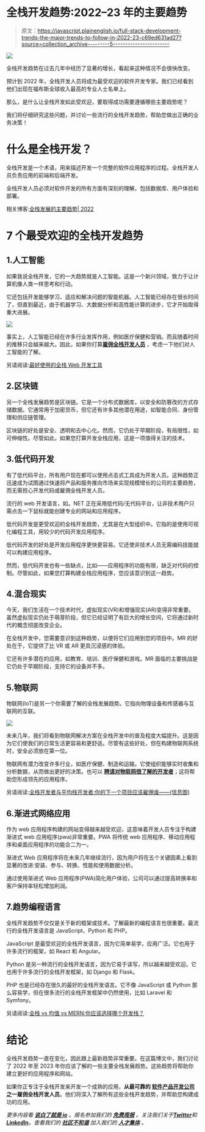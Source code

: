 # 全栈开发趋势:2022–23 年的主要趋势

> 原文：<https://javascript.plainenglish.io/full-stack-development-trends-the-major-trends-to-follow-in-2022-23-c69ed631ad27?source=collection_archive---------5----------------------->

![](img/5db2083c5a01eae26be1c020ff96af08.png)

全栈开发趋势在过去几年中经历了显著的增长，看起来这种情况不会很快改变。

预计到 2022 年，全栈开发人员将成为最受欢迎的软件开发专家。我们已经看到他们出现在福布斯全球收入最高的专业人士名单上。

那么，是什么让全栈开发如此受欢迎，要取得成功需要遵循哪些主要趋势呢？

我们将仔细研究这些问题，并讨论一些流行的全栈开发趋势，帮助您做出正确的业务决策！

# 什么是全栈开发？

全栈开发是一个术语，用来描述开发一个完整的软件应用程序的过程。全栈开发人员负责应用的前端和后端开发。

全栈开发人员必须对软件开发的所有方面有深刻的理解，包括数据库、用户体验和部署。

相关博客:[全栈发展的主要趋势| 2022](https://www.valuecoders.com/blog/technology-and-apps/key-trends-in-full-stack-development-in-2019/)

# 7 个最受欢迎的全栈开发趋势

## 1.人工智能

如果我说全栈开发，它的一大趋势就是人工智能。这是一个新兴领域，致力于让计算机像人类一样思考和行动。

它还包括开发能够学习、适应和解决问题的智能机器。人工智能已经存在很长时间了，但直到最近，由于机器学习、大数据分析和高性能计算的进步，它才开始取得重大进展。

![](img/4570ce6effcddf4a4304e132c266afc5.png)

事实上，人工智能已经在许多行业发挥作用，例如医疗保健和营销。而且随着时间的推移只会越来越大。因此，如果你打算[**雇佣全栈开发人员**](https://www.valuecoders.com/hire-developers/hire-full-stack-developers?utm_source=hire_full_stack&utm_medium=Guest_Blog&utm_campaign=Medium&utm_id=NKY_plainenglish) ，考虑一下他们对人工智能的了解。

另请阅读:[最好使用的全栈 Web 开发工具](https://www.valuecoders.com/blog/technology-and-apps/top-full-stack-web-development-tools/)

## 2.区块链

另一个全栈发展趋势是区块链。它是一个分布式数据库，以安全和防篡改的方式存储数据。它通常用于加密货币，但它还有许多其他潜在用途，如智能合同、身份管理和供应链管理。

区块链的好处是安全、透明和去中心化。然而，它仍处于早期阶段，有局限性，如可伸缩性。尽管如此，如果您打算开发全栈应用，这是一项值得关注的技术。

## 3.低代码开发

有了低代码平台，所有用户现在都可以使用点击式工具成为开发人员。这种趋势正迅速成为试图通过快速将产品和服务推向市场来实现规模增长的公司的主要趋势，而无需担心开发代码或雇佣全栈开发人员。

流行的 web 开发语言，如。NET 正在采用低代码/无代码平台，让非技术用户只需点击一下鼠标就能创建专业的网站和应用程序。

低代码开发是更受欢迎的全栈开发趋势，尤其是在大型组织中。它指的是使用可视化编程工具，用较少的代码开发应用程序。

低代码开发的好处是开发应用程序更快更容易。它还使非技术人员无需编码技能就可以构建应用程序。

然而，低代码开发也有一些缺点，比如——应用程序的功能有限，缺乏对代码的控制。尽管如此，如果您打算构建全栈应用程序，您应该意识到这一趋势。

## 4.混合现实

今天，我们生活在一个技术时代，虚拟现实(VR)和增强现实(AR)变得非常重要。虽然虚拟现实仍处于萌芽阶段，但它已经证明了有巨大的增长空间，它将通过新时代的概念彻底改变企业。

在全栈开发中，您需要意识到这种趋势，以便将它们应用到您的项目中。MR 的好处在于，它提供了比 VR 或 AR 更具沉浸感的体验。

它还有许多潜在的应用，如教育、培训、医疗保健和游戏。MR 面临的主要挑战是它仍处于早期阶段，支持它的设备并不多。

## 5.物联网

物联网(IoT)是另一个你需要了解的全栈发展趋势。它指向物理设备和传感器与互联网的互联。

![](img/1e0ff7b069dfb9c89c1233b2a13e5a54.png)

未来几年，我们将看到物联网解决方案在全栈开发中的普及程度大幅提升。这是因为它们使我们的日常生活更容易和更舒适。尽管有这些好处，但在构建物联网系统时，安全必须放在第一位。

物联网有潜力改变许多行业，如医疗保健、制造和运输。它使组织能够实时收集和分析数据，从而做出更好的决策。也可以 [**聘请对物联网很了解的开发者**](https://www.valuecoders.com/hire-developers?utm_source=hire_dev&utm_medium=Guest_Blog&utm_campaign=Medium&utm_id=NKY_plainenglish)；这将帮助您形成领先的应用程序。

另请阅读:[全栈开发者与平均栈开发者:你的下一个项目应该雇佣谁——(信息图)](https://www.valuecoders.com/blog/technology-and-apps/full-stack-developer-vs-mean-stack-developer/)

## 6.渐进式网络应用

作为 web 应用程序构建的网站变得越来越受欢迎，这意味着开发人员专注于构建渐进式 web 应用程序(pwa)非常重要。PWA 将传统 web 应用程序、移动应用程序和桌面应用程序的功能合二为一。

渐进式 Web 应用程序将在未来几年继续流行，因为用户将在五个关键因素上看到显著的改进:安装、参与、转换、性能和使用数据分析。

通过使用渐进式 Web 应用程序(PWA)简化用户体验，公司可以通过提高转换率和客户保持率轻松增加利润。

## 7.趋势编程语言

全栈开发趋势不仅仅是关于新的框架或技术。了解最新的编程语言也很重要。最流行的全栈开发语言是 JavaScript、Python 和 PHP。

JavaScript 是最受欢迎的全栈开发语言，因为它简单易学，应用广泛。它也用于许多流行的框架，如 React 和 Angular。

Python 是另一种流行的全栈开发语言，因为它易于读写，所以越来越受欢迎。它也用于许多流行的全栈开发框架，如 Django 和 Flask。

PHP 也是已经存在很久的最好的全栈开发语言。它不像 JavaScript 或 Python 那么容易学，但在很多流行的全栈开发框架中仍然使用，比如 Laravel 和 Symfony。

另请阅读:[全栈 vs 均值 vs MERN:你应该选择哪个开发栈？](https://www.valuecoders.com/blog/web-full-stack/full-stack-vs-mean-vs-mern-which-development-stack-should-you-choose/)

# 结论

全栈开发趋势一直在变化，因此跟上最新趋势非常重要。在这篇博文中，我们讨论了 2022 年至 2023 年你应该了解的一些主要全栈发展趋势。这些趋势将帮助你建立更好的应用程序和网站。

如果你正专注于全栈开发来开发一个成熟的应用，**从最可靠的 [**软件产品开发公司**](https://www.valuecoders.com/outsource-software-product-development-services?utm_source=out_soft_pro_deve&utm_medium=Guest_Blog&utm_campaign=Medium&utm_id=NKY_plainenglish) 之一雇佣全栈开发人员**。他们将深入了解所有这些全栈开发趋势，并帮助您构建成功的应用。

*更多内容看* [***说白了就是 io***](https://plainenglish.io/) *。报名参加我们的* [***免费周报***](http://newsletter.plainenglish.io/) *。关注我们关于*[***Twitter***](https://twitter.com/inPlainEngHQ)*和*[***LinkedIn***](https://www.linkedin.com/company/inplainenglish/)*。查看我们的* [***社区不和谐***](https://discord.gg/GtDtUAvyhW) *加入我们的* [***人才集体***](https://inplainenglish.pallet.com/talent/welcome) *。*